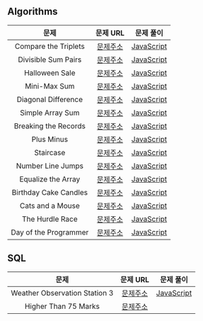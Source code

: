 ## Algorithms

|         문제          |                                                  문제 URL                                                   |                문제 풀이                 |
| :-------------------: | :---------------------------------------------------------------------------------------------------------: | :--------------------------------------: |
| Compare the Triplets  |      [문제주소](https://www.hackerrank.com/challenges/compare-the-triplets/problem?isFullScreen=true)       | [JavaScript](./Compare_the_Triplets.js)  |
|  Divisible Sum Pairs  |       [문제주소](https://www.hackerrank.com/challenges/divisible-sum-pairs/problem?isFullScreen=true)       |  [JavaScript](./Divisible_Sum_Pairs.js)  |
|    Halloween Sale     |         [문제주소](https://www.hackerrank.com/challenges/halloween-sale/problem?isFullScreen=true)          |    [JavaScript](./Halloween_Sale.js)     |
|     Mini-Max Sum      |          [문제주소](https://www.hackerrank.com/challenges/mini-max-sum/problem?isFullScreen=true)           |     [JavaScript](./Mini-Max_Sum.js)      |
|  Diagonal Difference  |       [문제주소](https://www.hackerrank.com/challenges/diagonal-difference/problem?isFullScreen=true)       |  [JavaScript](./Diagonal_Difference.js)  |
|   Simple Array Sum    |        [문제주소](https://www.hackerrank.com/challenges/simple-array-sum/problem?isFullScreen=true)         |   [JavaScript](./Simple_Array_Sum.js)    |
| Breaking the Records  | [문제주소](https://www.hackerrank.com/challenges/breaking-best-and-worst-records/problem?isFullScreen=true) | [JavaScript](./Breaking_the_Records.js)  |
|      Plus Minus       |           [문제주소](https://www.hackerrank.com/challenges/plus-minus/problem?isFullScreen=true)            |      [JavaScript](./Plus_Minus.js)       |
|       Staircase       |            [문제주소](https://www.hackerrank.com/challenges/staircase/problem?isFullScreen=true)            |       [JavaScript](./Staircase.js)       |
|   Number Line Jumps   |            [문제주소](https://www.hackerrank.com/challenges/kangaroo/problem?isFullScreen=true)             |   [JavaScript](./Number_Line_Jumps.js)   |
|  Equalize the Array   |       [문제주소](https://www.hackerrank.com/challenges/equality-in-a-array/problem?isFullScreen=true)       |  [JavaScript](./Equalize_the_Array.js)   |
| Birthday Cake Candles |      [문제주소](https://www.hackerrank.com/challenges/birthday-cake-candles/problem?isFullScreen=true)      | [JavaScript](./Birthday_Cake_Candles.js) |
|   Cats and a Mouse    |        [문제주소](https://www.hackerrank.com/challenges/cats-and-a-mouse/problem?isFullScreen=true)         |   [JavaScript](./Cats_and_a_Mouse.js)    |
|    The Hurdle Race    |         [문제주소](https://www.hackerrank.com/challenges/the-hurdle-race/problem?isFullScreen=true)         |    [JavaScript](./The_Hurdle_Race.js)    |
| Day of the Programmer |      [문제주소](https://www.hackerrank.com/challenges/day-of-the-programmer/problem?isFullScreen=true)      | [JavaScript](./Day_of_the_Programmer.js) |

## SQL

|             문제              |                                                 문제 URL                                                  |                     문제 풀이                     |
| :---------------------------: | :-------------------------------------------------------------------------------------------------------: | :-----------------------------------------------: |
| Weather Observation Station 3 | [문제주소](https://www.hackerrank.com/challenges/weather-observation-station-3/problem?isFullScreen=true) | [JavaScript](./Weather_Observation_Station_3.sql) |
|     Higher Than 75 Marks      |      [문제주소](https://www.hackerrank.com/challenges/more-than-75-marks/problem?isFullScreen=true)       |
